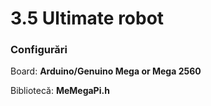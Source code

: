 # 3.5 Ultimate robot

### Configurări

Board: **Arduino/Genuino Mega or Mega 2560**

Bibliotecă:  **MeMegaPi.h**

